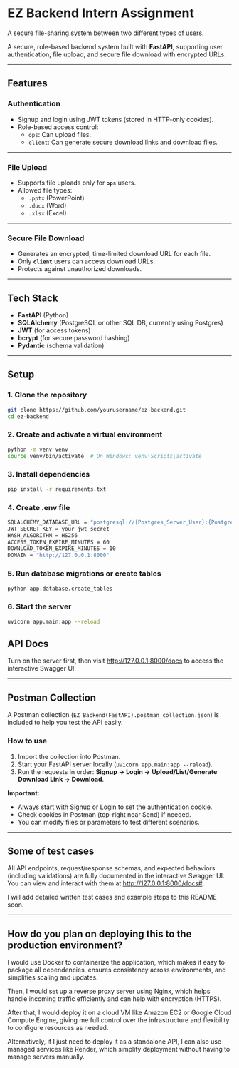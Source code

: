 # EZ Backend Intern Assignment

A secure file-sharing system between two different types of users.

A secure, role-based backend system built with **FastAPI**, supporting user authentication, file upload, and secure file download with encrypted URLs.

---

## Features

### Authentication

- Signup and login using JWT tokens (stored in HTTP-only cookies).
- Role-based access control: 
  - `ops`: Can upload files.
  - `client`: Can generate secure download links and download files.

---

### File Upload

- Supports file uploads only for **`ops`** users.
- Allowed file types: 
  - `.pptx` (PowerPoint)
  - `.docx` (Word)
  - `.xlsx` (Excel)

---

### Secure File Download

- Generates an encrypted, time-limited download URL for each file.
- Only **`client`** users can access download URLs.
- Protects against unauthorized downloads.

---

## Tech Stack

- **FastAPI** (Python)
- **SQLAlchemy** (PostgreSQL or other SQL DB, currently using Postgres)
- **JWT** (for access tokens)
- **bcrypt** (for secure password hashing)
- **Pydantic** (schema validation)

---


## Setup

### 1. Clone the repository

```bash
git clone https://github.com/yourusername/ez-backend.git
cd ez-backend
```

### 2. Create and activate a virtual environment

```bash
python -m venv venv
source venv/bin/activate  # On Windows: venv\Scripts\activate
```

### 3. Install dependencies

```bash
pip install -r requirements.txt
```

### 4. Create .env file

```bash
SQLALCHEMY_DATABASE_URL = "postgresql://{Postgres_Server_User}:{Postgres_Server_Password}@localhost:5432/EZ_Backend"
JWT_SECRET_KEY = your_jwt_secret
HASH_ALGORITHM = HS256
ACCESS_TOKEN_EXPIRE_MINUTES = 60
DOWNLOAD_TOKEN_EXPIRE_MINUTES = 10
DOMAIN = "http://127.0.0.1:8000"

```

### 5. Run database migrations or create tables

```bash
python app.database.create_tables
```

### 6. Start the server
```bash
uvicorn app.main:app --reload
```

## API Docs

Turn on the server first, then visit http://127.0.0.1:8000/docs to access the interactive Swagger UI.

---

## Postman Collection

A Postman collection (`EZ Backend(FastAPI).postman_collection.json`) is included to help you test the API easily.

### How to use

1. Import the collection into Postman.
2. Start your FastAPI server locally (`uvicorn app.main:app --reload`).
3. Run the requests in order: **Signup → Login → Upload/List/Generate Download Link → Download**.

**Important:**

- Always start with Signup or Login to set the authentication cookie.
- Check cookies in Postman (top-right near Send) if needed.
- You can modify files or parameters to test different scenarios.

---

## Some of test cases

All API endpoints, request/response schemas, and expected behaviors (including validations) are fully documented in the interactive Swagger UI. You can view and interact with them at http://127.0.0.1:8000/docs#.

I will add detailed written test cases and example steps to this README soon.

---

## How do you plan on deploying this to the production environment?

I would use Docker to containerize the application, which makes it easy to package all dependencies, ensures consistency across environments, and simplifies scaling and updates.

Then, I would set up a reverse proxy server using Nginx, which helps handle incoming traffic efficiently and can help with encryption (HTTPS).

After that, I would deploy it on a cloud VM like Amazon EC2 or Google Cloud Compute Engine, giving me full control over the infrastructure and flexibility to configure resources as needed.

Alternatively, if I just need to deploy it as a standalone API, I can also use managed services like Render, which simplify deployment without having to manage servers manually.
